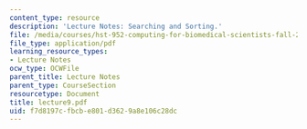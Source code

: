 ```yaml
---
content_type: resource
description: 'Lecture Notes: Searching and Sorting.'
file: /media/courses/hst-952-computing-for-biomedical-scientists-fall-2002/f7d8197cfbcbe801d3629a8e106c28dc_lecture9.pdf
file_type: application/pdf
learning_resource_types:
- Lecture Notes
ocw_type: OCWFile
parent_title: Lecture Notes
parent_type: CourseSection
resourcetype: Document
title: lecture9.pdf
uid: f7d8197c-fbcb-e801-d362-9a8e106c28dc
---
```

